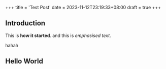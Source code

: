 +++
title = 'Test Post'
date = 2023-11-12T23:19:33+08:00
draft = true
+++

## Introduction

This is **how it started**. 
and this is *emphasised text*.

hahah
##  Hello World 

